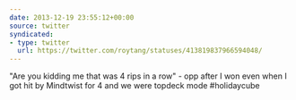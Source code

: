 ```yaml
---
date: 2013-12-19 23:55:12+00:00
source: twitter
syndicated:
- type: twitter
  url: https://twitter.com/roytang/statuses/413819837966594048/
---
```


"Are you kidding me that was 4 rips in a row" - opp after I won even when I got hit by Mindtwist for 4 and we were topdeck mode #holidaycube